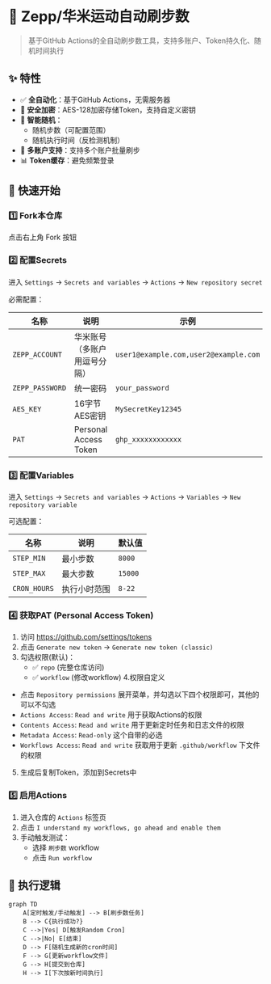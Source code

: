 # 🏃 Zepp/华米运动自动刷步数

> 基于GitHub Actions的全自动刷步数工具，支持多账户、Token持久化、随机时间执行

## ✨ 特性

- ✅ **全自动化**：基于GitHub Actions，无需服务器
- 🔐 **安全加密**：AES-128加密存储Token，支持自定义密钥
- 🎲 **智能随机**：
  - 随机步数（可配置范围）
  - 随机执行时间（反检测机制）
- 👥 **多账户支持**：支持多个账户批量刷步
- 📊 **Token缓存**：避免频繁登录

## 🚀 快速开始

### 1️⃣ Fork本仓库

点击右上角 Fork 按钮

### 2️⃣ 配置Secrets

进入 `Settings` → `Secrets and variables` → `Actions` → `New repository secret`

必需配置：

| 名称 | 说明 | 示例 |
|------|------|------|
| `ZEPP_ACCOUNT` | 华米账号（多账户用逗号分隔） | `user1@example.com,user2@example.com` |
| `ZEPP_PASSWORD` | 统一密码 | `your_password` |
| `AES_KEY` | 16字节AES密钥 | `MySecretKey12345` |
| `PAT` | Personal Access Token | `ghp_xxxxxxxxxxxx` |

### 3️⃣ 配置Variables

进入 `Settings` → `Secrets and variables` → `Actions` → `Variables` → `New repository variable`

可选配置：

| 名称 | 说明 | 默认值 |
|------|------|--------|
| `STEP_MIN` | 最小步数 | `8000` |
| `STEP_MAX` | 最大步数 | `15000` |
| `CRON_HOURS` | 执行小时范围 | `8-22` |

### 4️⃣ 获取PAT (Personal Access Token)

1. 访问 https://github.com/settings/tokens
2. 点击 `Generate new token` → `Generate new token (classic)`
3. 勾选权限(默认)：
   - ✅ `repo` (完整仓库访问)
   - ✅ `workflow` (修改workflow)
4.权限自定义
  -   点击 `Repository permissions` 展开菜单，并勾选以下四个权限即可，其他的可以不勾选
  -  `Actions Access`: `Read and write` 用于获取Actions的权限
  -  `Contents Access`: `Read and write` 用于更新定时任务和日志文件的权限
  -  `Metadata Access`: `Read-only` 这个自带的必选
  -  `Workflows Access`: `Read and write` 获取用于更新 `.github/workflow` 下文件的权限
5. 生成后复制Token，添加到Secrets中

### 5️⃣ 启用Actions

1. 进入仓库的 `Actions` 标签页
2. 点击 `I understand my workflows, go ahead and enable them`
3. 手动触发测试：
   - 选择 `刷步数` workflow
   - 点击 `Run workflow`

## 📅 执行逻辑

```mermaid
graph TD
    A[定时触发/手动触发] --> B[刷步数任务]
    B --> C{执行成功?}
    C -->|Yes| D[触发Random Cron]
    C -->|No| E[结束]
    D --> F[随机生成新的cron时间]
    F --> G[更新workflow文件]
    G --> H[提交到仓库]
    H --> I[下次按新时间执行]
